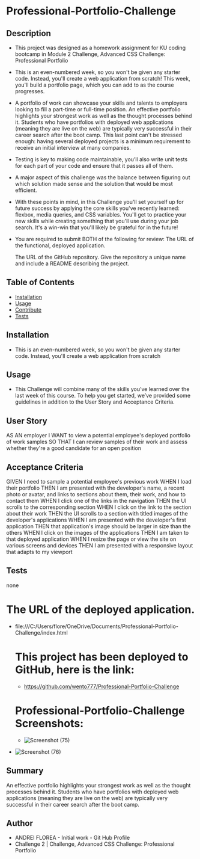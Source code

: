 
# Professional-Portfolio-Challenge




 ## Description 

- This project was designed as a homework assignment for KU coding bootcamp in Module 2 Challenge, Advanced CSS Challenge: Professional Portfolio

-  This is an even-numbered week, so you won't be given any starter code. Instead, you'll create a web application from scratch! This week, you'll build a portfolio page, which you can add to as the course progresses.

- A portfolio of work can showcase your skills and talents to employers looking to fill a part-time or full-time position. An effective portfolio highlights your strongest work as well as the thought processes behind it. Students who have portfolios with deployed web applications (meaning they are live on the web) are typically very successful in their career search after the boot camp. This last point can't be stressed enough: having several deployed projects is a minimum requirement to receive an initial interview at many companies.

- Testing is key to making code maintainable, you’ll also write unit tests for each part of your code and ensure that it passes all of them.


- A major aspect of this challenge was the balance between figuring out which solution made sense and the solution that would be most efficient.

- With these points in mind, in this Challenge you'll set yourself up for future success by applying the core skills you've recently learned: flexbox, media queries, and CSS variables. You'll get to practice your new skills while creating something that you'll use during your job search. It's a win-win that you'll likely be grateful for in the future!

- You are required to submit BOTH of the following for review:
   The URL of the functional, deployed application.

    The URL of the GitHub repository. Give the repository a unique name and include a README describing the project.



 ## Table of Contents

  - [Installation](#installation)
  - [Usage](#usage)
  - [Contribute](#contribute)
  - [Tests](#tests)
 
 
 
 ## Installation

  - This is an even-numbered week, so you won't be given any starter code. Instead, you'll create a web application from scratch





## Usage

  - This Challenge will combine many of the skills you’ve learned over the last week of this course. To help you get started, we’ve provided some guidelines in addition to the User Story and Acceptance Criteria.


  


## User Story

AS AN employer
I WANT to view a potential employee's deployed portfolio of work samples
SO THAT I can review samples of their work and assess whether they're a good candidate for an open position

## Acceptance Criteria
GIVEN I need to sample a potential employee's previous work
WHEN I load their portfolio
THEN I am presented with the developer's name, a recent photo or avatar, and links to sections about them, their work, and how to contact them
WHEN I click one of the links in the navigation
THEN the UI scrolls to the corresponding section
WHEN I click on the link to the section about their work
THEN the UI scrolls to a section with titled images of the developer's applications
WHEN I am presented with the developer's first application
THEN that application's image should be larger in size than the others
WHEN I click on the images of the applications
THEN I am taken to that deployed application
WHEN I resize the page or view the site on various screens and devices
THEN I am presented with a responsive layout that adapts to my viewport


## Tests

  none
  
  # The URL of the deployed application.

* file:///C:/Users/flore/OneDrive/Documents/Professional-Portfolio-Challenge/index.html
  

  # This project has been deployed to GitHub, here is the link:

  *  https://github.com/wento777/Professional-Portfolio-Challenge
  
  # Professional-Portfolio-Challenge Screenshots:
  
  * ![Screenshot (75)](https://user-images.githubusercontent.com/70625665/235337093-d55d801d-497d-482f-b9ee-dc77ac00d164.png)

* ![Screenshot (76)](https://user-images.githubusercontent.com/70625665/235337103-b3a3dc20-2b1d-4d5f-bbda-aad972f5b2fe.png)



## Summary

An effective portfolio highlights your strongest work as well as the thought processes behind it. Students who have portfolios with deployed web applications (meaning they are live on the web) are typically very successful in their career search after the boot camp.




## Author
 * ANDREI FLOREA - Initial work - Git Hub Profile
 * Challenge 2 | Challenge, Advanced CSS Challenge: Professional Portfolio
